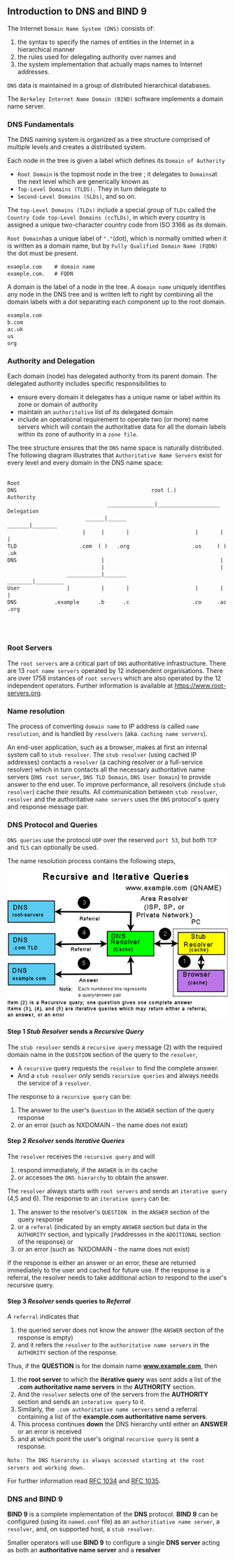## Introduction to DNS and BIND 9
The Internet `Domain Name System (DNS)` consists of:
1. the syntax to specify the names of entities in the Internet in a hierarchical manner
2. the rules used for delegating authority over names and
3. the system implementation that actually maps names to Internet addresses.

`DNS` data is maintained in a group of distributed hierarchical databases.

The `Berkeley Internet Name Domain (BIND)` software implements a domain name server.

### DNS Fundamentals
The DNS naming system is organized as a tree structure comprised of multiple levels and creates a distributed system.

Each node in the tree is given a label which defines its `Domain of Authority`

- `Root Domain` is the topmost node in the tree ; it delegates to `Domains`at the next level which are generically known as
- `Top-Level Domains (TLDS).` They in turn delegate to 
- `Second-Level Domains (SLDs)`, and so on. 

The `top-Level Domains (TLDs)` include a special group of `TLDs` called the `Country Code top-Level Domains (ccTLDs)`, in which every country is assigned a unique two-character country code from ISO 3166 as its domain.

`Root Domain`has a unique label of `"."`(dot), which is normally omitted when it is written as a domain name, but by `Fully Qualified Domain Name (FQDN)` the dot must be present.
```
example.com    # domain name
example.com.   # FQDN
```

A domain is the label of a node in the tree. A `domain name` uniquely identifies any node in the DNS tree and is written left to right by combining all the domain labels with a dot separating each component up to the root domain.
```
example.com
b.com
ac.uk
us
org
```

### Authority and Delegation
Each domain (node) has delegated authority from its parent domain. The delegated authority includes specific responsibilities to
- ensure every domain it delegates has a unique name or label within its zone or domain of authority 
- maintain an `authoritative` list of its delegated domain
- include an operational requirement to operate two (or more) name servers which will contain the authoritative data for all the domain labels within its zone of authority in a `zone file`.

The tree structure ensures that the `DNS` name space is naturally distributed. The following diagram illustrates that `Authoritative Name Servers` exist for every level and every domain in the DNS name space:
```

Root 
DNS                                           root (.)                                               Authority
                                _______________|____________________                                  Delegation
                         ______|______                       _______|________                                              
                        |     |       |                     |       |        |                                      
TLD                    .com  ( )   .org                    .us     ( )      .uk
DNS                           |                                     |
                              |                                     |
                   ___________|_______                      ________|_________
User               |          |       |                     |       |         |   
DNS            .example      .b      .c                    .co     .ac       .org
                                             
                                             
                                                                                                     
```

### Root Servers
The `root servers` are a critical part of `DNS` authoritative infrastructure. There are 13 `root name servers` operated by 12 independent organisations. There are over 1758 instances of `root servers` which are also operated by the 12 independent operators. Further information is available at https://www.root-servers.org.   

### Name resolution
The process of converting `domain name` to IP address is called `name resolution`, and is handled by `resolvers`  (aka. `caching name servers`).

An end-user application, such as a browser, makes at first an internal system call to `stub resolver`. The `stub resolver` (using cached IP addresses) contacts a `resolver` (a caching resolver or a full-service resolver) which in turn contacts all the necessary authoritative name servers (`DNS root server`, `DNS TLD Domain`, `DNS User Domain`) to provide answer to the end user. To improve performance, all resolvers (include `stub resolver`) cache their results. All communication between `stub resolver`, `resolver` and the authoritative `name servers` uses the `DNS` protocol's query and response message pair.

### DNS Protocol and Queries
`DNS queries` use the protocol `UDP` over the reserved `port 53`, but both `TCP` and `TLS` can optionally be used.

The name resolution process contains the following steps,

![Resolvers and Queries](recursive-query.png)

#### Step 1 *Stub Resolve*r sends a *Recursive Query*
The `stub resolver` sends a `recursive query` message (2) with the required domain name in the `QUESTION` section of the query to the `resolver`,
  - A `recursive` query requests the `resolver` to find the complete answer. 
  - And a `stub resolver` only sends `recursive queries` and always needs the service of a `resolver`. 

The response to a `recursive query` can be:
1. The answer to the user's `Question` in the `ANSWER` section of the query response
2. or an error (such as NXDOMAIN - the name does not exist)

#### Step 2 *Resolver* sends *Iterative Queries*
The `resolver` receives the `recursive query` and will
1. respond immediately, if the `ANSWER` is in its cache
2. or accesses the `DNS hierarchy` to obtain the answer. 

The `resolver` always starts with `root servers` and sends an `iterative query` (4,5 and 6). The response to an `iterative query` can be:
1. The answer to the resolver's `QUESTION ` in the `ANSWER` section of the query response
2. or a `referal` (indicated by an empty `ANSWER` section but data in the `AUTHORITY` section, and typically `IP`addresses in the `ADDITIONAL` section of the response) or
3. or an error (such as `NXDOMAIN - the name does not exist)

If the response is either an answer or an error, these are returned immediately to the user and cached for future use.
If the response is a referral, the resolver needs to take additional action to respond to the user's recursive query.

#### Step 3 *Resolver* sends queries to *Referral*
A `referral` indicates that 
1. the queried server does not know the answer (the `ANSWER` section of the response is empty)
2. and it refers the `resolver` to the `authoritative name servers` in the `AUTHORITY` section of the response.

Thus, if the **QUESTION** is for the domain name **www.example.com**, then
1. the **root server** to which the **iterative query** was sent adds a list of the **.com authoritative name servers** in the **AUTHORITY** section.
2. And the `resolver` selects one of the servers from the **AUTHORITY** section and sends an `interative query` to it.
3. Similarly, the `.com authoritative name servers` send a referral containing a list of the **example.com authoritative name servers**.
4. This process continues **down** the DNS hierarchy until either an **ANSWER** or an error is received
5. and at which point the user's original `recursive query` is sent a response.

`Note: The DNS hierarchy is always accessed starting at the root servers and working down.`

For further information read [RFC 1034](https://datatracker.ietf.org/doc/html/rfc1034.html) and [RFC 1035](https://datatracker.ietf.org/doc/html/rfc1035.html).

### DNS and BIND 9
**BIND 9** is a complete implementation of the **DNS** protocol. **BIND 9** can be configured (using its `named.conf` file) as an `authoritiative name server`, a `resolver`, and, on supported host, a `stub resolver`. 

Smaller operators will use **BIND 9** to configure a single **DNS server** acting as both an **authoritative name server** and a **resolver** 
